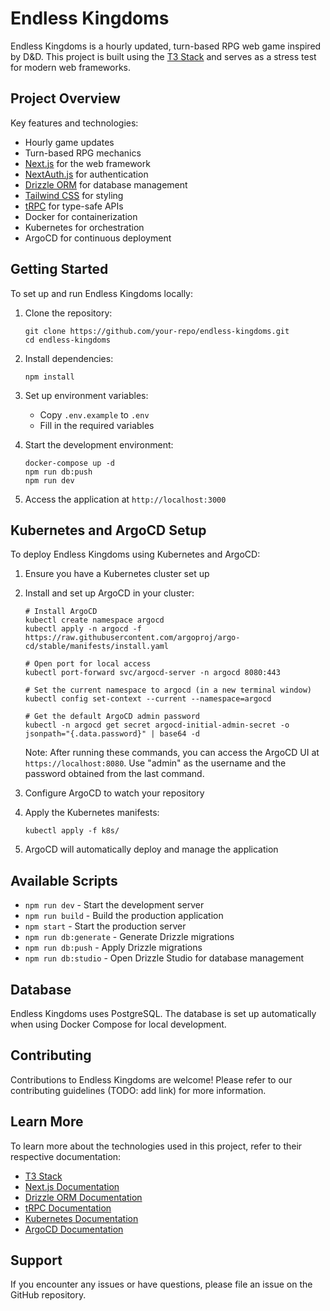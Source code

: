 # Endless Kingdoms

Endless Kingdoms is a hourly updated, turn-based RPG web game inspired by D&D. This project is built using the [T3 Stack](https://create.t3.gg/) and serves as a stress test for modern web frameworks.

## Project Overview

Key features and technologies:

- Hourly game updates
- Turn-based RPG mechanics
- [Next.js](https://nextjs.org) for the web framework
- [NextAuth.js](https://next-auth.js.org) for authentication
- [Drizzle ORM](https://orm.drizzle.team) for database management
- [Tailwind CSS](https://tailwindcss.com) for styling
- [tRPC](https://trpc.io) for type-safe APIs
- Docker for containerization
- Kubernetes for orchestration
- ArgoCD for continuous deployment

## Getting Started

To set up and run Endless Kingdoms locally:

1. Clone the repository:
   ```
   git clone https://github.com/your-repo/endless-kingdoms.git
   cd endless-kingdoms
   ```

2. Install dependencies:
   ```
   npm install
   ```

3. Set up environment variables:
   - Copy `.env.example` to `.env`
   - Fill in the required variables

4. Start the development environment:
   ```
   docker-compose up -d
   npm run db:push
   npm run dev
   ```

5. Access the application at `http://localhost:3000`

## Kubernetes and ArgoCD Setup

To deploy Endless Kingdoms using Kubernetes and ArgoCD:

1. Ensure you have a Kubernetes cluster set up

2. Install and set up ArgoCD in your cluster:
   ```
   # Install ArgoCD
   kubectl create namespace argocd
   kubectl apply -n argocd -f https://raw.githubusercontent.com/argoproj/argo-cd/stable/manifests/install.yaml

   # Open port for local access
   kubectl port-forward svc/argocd-server -n argocd 8080:443

   # Set the current namespace to argocd (in a new terminal window)
   kubectl config set-context --current --namespace=argocd

   # Get the default ArgoCD admin password
   kubectl -n argocd get secret argocd-initial-admin-secret -o jsonpath="{.data.password}" | base64 -d
   ```

   Note: After running these commands, you can access the ArgoCD UI at `https://localhost:8080`. Use "admin" as the username and the password obtained from the last command.

3. Configure ArgoCD to watch your repository

4. Apply the Kubernetes manifests:
   ```
   kubectl apply -f k8s/
   ```

5. ArgoCD will automatically deploy and manage the application

## Available Scripts

- `npm run dev` - Start the development server
- `npm run build` - Build the production application
- `npm start` - Start the production server
- `npm run db:generate` - Generate Drizzle migrations
- `npm run db:push` - Apply Drizzle migrations
- `npm run db:studio` - Open Drizzle Studio for database management

## Database

Endless Kingdoms uses PostgreSQL. The database is set up automatically when using Docker Compose for local development.

## Contributing

Contributions to Endless Kingdoms are welcome! Please refer to our contributing guidelines (TODO: add link) for more information.

## Learn More

To learn more about the technologies used in this project, refer to their respective documentation:

- [T3 Stack](https://create.t3.gg/)
- [Next.js Documentation](https://nextjs.org/docs)
- [Drizzle ORM Documentation](https://orm.drizzle.team/docs/overview)
- [tRPC Documentation](https://trpc.io/docs)
- [Kubernetes Documentation](https://kubernetes.io/docs/)
- [ArgoCD Documentation](https://argo-cd.readthedocs.io/)

## Support

If you encounter any issues or have questions, please file an issue on the GitHub repository.
